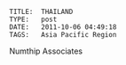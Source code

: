     
    TITLE: 	THAILAND	
    TYPE: 	post	
    DATE: 	2011-10-06 04:49:18	
    TAGS: 	Asia Pacific Region	




Numthip Associates



